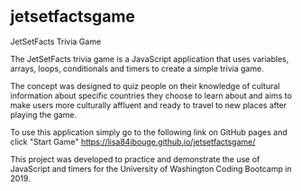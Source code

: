 # jetsetfactsgame

JetSetFacts Trivia Game

The JetSetFacts trivia game is a JavaScript application that uses variables, arrays, loops, conditionals and timers to create a simple trivia game. 

The concept was designed to quiz people on their knowledge of cultural information about specific countries they choose to learn about and aims to make users more culturally affluent and ready to travel to new places after playing the game. 

To use this application simply go to the following link on GitHub pages and click "Start Game"
https://lisa84ibouge.github.io/jetsetfactsgame/

This project was developed to practice and demonstrate the use of JavaScript and timers for the University of Washington Coding Bootcamp in 2019. 
